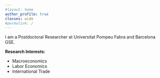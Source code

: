 ```yaml
---
#layout: home
author_profile: true
classes: wide
#permalink: /
---
```


I am a Postdoctoral Researcher at Universitat Pompeu Fabra and Barcelona GSE.

**Research Interests:**

 * Macroeconomics
 * Labor Economics
 * International Trade




